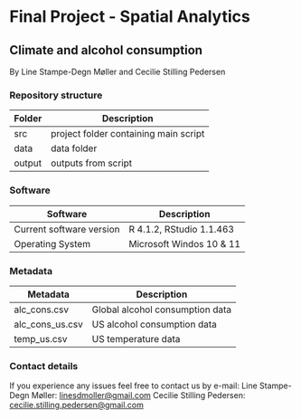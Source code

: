 # Final Project - Spatial Analytics

## Climate and alcohol consumption
By Line Stampe-Degn Møller and Cecilie Stilling Pedersen

### Repository structure

| Folder  | Description                          |
| ------- | -------------------------------------|
| src     | project folder containing main script|
| data    | data folder                          |
| output  | outputs from script                  |



### Software 

| Software                 | Description                          |
| ------------------------ | -------------------------------------|
| Current software version | R 4.1.2, RStudio 1.1.463             |
| Operating System         | Microsoft Windos 10 & 11             |



### Metadata 

| Metadata                 | Description                          |
| ------------------------ | -------------------------------------|
| alc_cons.csv             | Global alcohol consumption data      |
| alc_cons_us.csv          | US alcohol consumption data          |
| temp_us.csv              | US temperature data                  |



### Contact details
If you experience any issues feel free to contact us by e-mail:
Line Stampe-Degn Møller: linesdmoller@gmail.com
Cecilie Stilling Pedersen: cecilie.stilling.pedersen@gmail.com 

